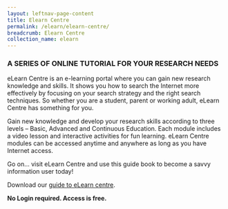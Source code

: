 ```yaml
---
layout: leftnav-page-content
title: Elearn Centre
permalink: /elearn/elearn-centre/
breadcrumb: Elearn Centre
collection_name: elearn
---
```


### **A SERIES OF ONLINE TUTORIAL FOR YOUR RESEARCH NEEDS**

eLearn Centre is an e-learning portal where you can gain new research knowledge and skills. It shows you how to search the Internet more effectively by focusing on your search strategy and the right search techniques. So whether you are a student, parent or working adult, eLearn Centre has something for you.

Gain new knowledge and develop your research skills according to three levels – Basic, Advanced and Continuous Education. Each module includes a video lesson and interactive activities for fun learning. eLearn Centre modules can be accessed anytime and anywhere as long as you have Internet access.

Go on… visit eLearn Centre and use this guide book to become a savvy information user today!

Download our [guide to eLearn centre](/document/eLearn-16pp-Brochure.pdf).

**No Login required. Access is free.**
